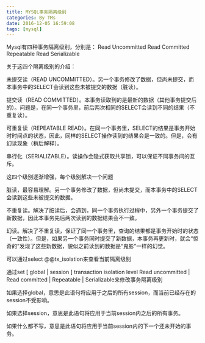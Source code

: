 ```yaml
---
title: MYSQL事务隔离级别
categories: By TMs
date: 2016-12-05 16:59:08
tags: [mysql]
---
```

Mysql有四种事务隔离级别，分别是：
Read Uncommitted
Read Committed
Repeatable Read
Serializable

关于这四个隔离级别的介绍：

未提交读（READ UNCOMMITTED）。另一个事务修改了数据，但尚未提交，而本事务中的SELECT会读到这些未被提交的数据（脏读）。

提交读（READ COMMITTED）。本事务读取到的是最新的数据（其他事务提交后的）。问题是，在同一个事务里，前后两次相同的SELECT会读到不同的结果（不重复读）。

可重复读（REPEATABLE READ）。在同一个事务里，SELECT的结果是事务开始时时间点的状态，因此，同样的SELECT操作读到的结果会是一致的。但是，会有幻读现象（稍后解释）。

串行化（SERIALIZABLE）。读操作会隐式获取共享锁，可以保证不同事务间的互斥。

这四个级别逐渐增强，每个级别解决一个问题

脏读，最容易理解。另一个事务修改了数据，但尚未提交，而本事务中的SELECT会读到这些未被提交的数据。

不重复读。解决了脏读后，会遇到，同一个事务执行过程中，另外一个事务提交了新数据，因此本事务先后两次读到的数据结果会不一致。

幻读。解决了不重复读，保证了同一个事务里，查询的结果都是事务开始时的状态（一致性）。但是，如果另一个事务同时提交了新数据，本事务再更新时，就会“惊奇的”发现了这些新数据，貌似之前读到的数据是“鬼影”一样的幻觉。

可以通过select @@tx_isolation来查看当前隔离级别

通过set [ global | session ] transaction isolation level Read uncommitted | Read committed | Repeatable | Serializable来修改事务隔离级别

如果选择global，意思是此语句将应用于之后的所有session，而当前已经存在的session不受影响。

如果选择session，意思是此语句将应用于当前session内之后的所有事务。

如果什么都不写，意思是此语句将应用于当前session内的下一个还未开始的事务。